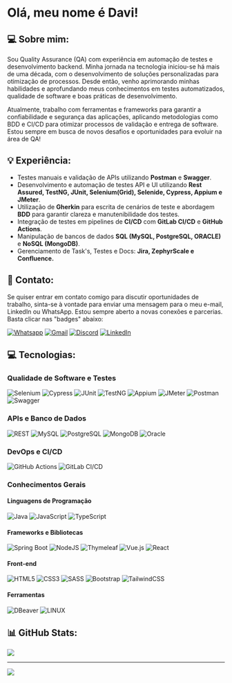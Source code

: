 # Olá, meu nome é Davi!

## 💻 Sobre mim:
Sou Quality Assurance (QA) com experiência em automação de testes e desenvolvimento backend. Minha jornada na tecnologia iniciou-se há mais de uma década, com o desenvolvimento de soluções personalizadas para otimização de processos. Desde então, venho aprimorando minhas habilidades e aprofundando meus conhecimentos em testes automatizados, qualidade de software e boas práticas de desenvolvimento.

Atualmente, trabalho com ferramentas e frameworks para garantir a confiabilidade e segurança das aplicações, aplicando metodologias como BDD e CI/CD para otimizar processos de validação e entrega de software. Estou sempre em busca de novos desafios e oportunidades para evoluir na área de QA!

## 💡 Experiência:
- Testes manuais e validação de APIs utilizando **Postman** e **Swagger**.
- Desenvolvimento e automação de testes API e UI utilizando **Rest Assured, TestNG, JUnit, Selenium(Grid), Selenide, Cypress, Appium e JMeter**.
- Utilização de **Gherkin** para escrita de cenários de teste e abordagem **BDD** para garantir clareza e manutenibilidade dos testes.
- Integração de testes em pipelines de **CI/CD** com **GitLab CI/CD** e **GitHub Actions**.
- Manipulação de bancos de dados **SQL (MySQL, PostgreSQL, ORACLE)** e **NoSQL (MongoDB)**.
- Gerenciamento de Task's, Testes e Docs: **Jira, ZephyrScale e Confluence.**

## 💌 Contato:
Se quiser entrar em contato comigo para discutir oportunidades de trabalho, sinta-se à vontade para enviar uma mensagem para o meu e-mail, LinkedIn ou WhatsApp. Estou sempre aberto a novas conexões e parcerias. Basta clicar nas "badges" abaixo:

[![Whatsapp](https://img.shields.io/badge/WhatsApp-Chat-25D366?logo=whatsapp&link=https://wa.me/5521968244017)](https://wa.me/5521968244017) [![Gmail](https://img.shields.io/badge/-Gmail-D14836?logo=Gmail&logoColor=white&link=mailto:davi.nunes05%40gmail.com)](mailto:davi.nunes05@gmail.com) [![Discord](https://img.shields.io/badge/Discord-%237289DA.svg?logo=discord&logoColor=white)](https://discord.gg/pmc49saH7d) [![LinkedIn](https://img.shields.io/badge/LinkedIn-%230077B5.svg?logo=linkedin&logoColor=white)](https://linkedin.com/in/davi-nunes-4819b17b)

## 💻 Tecnologias:
### **Qualidade de Software e Testes**
![Selenium](https://img.shields.io/badge/Selenium-%2343B02A.svg?style=plastic&logo=selenium&logoColor=white) ![Cypress](https://img.shields.io/badge/Cypress-%2317202C.svg?style=plastic&logo=cypress&logoColor=white) ![JUnit](https://img.shields.io/badge/JUnit-%2325A162.svg?style=plastic&logo=junit5&logoColor=white) ![TestNG](https://img.shields.io/badge/TestNG-%23007396.svg?style=plastic&logo=testng&logoColor=white) ![Appium](https://img.shields.io/badge/Appium-%235B3E90.svg?style=plastic&logo=appium&logoColor=white) ![JMeter](https://img.shields.io/badge/JMeter-%23D22128.svg?style=plastic&logo=apache-jmeter&logoColor=white) ![Postman](https://img.shields.io/badge/Postman-%23FF6C37.svg?style=plastic&logo=postman&logoColor=white) ![Swagger](https://img.shields.io/badge/Swagger-%2385EA2D.svg?style=plastic&logo=swagger&logoColor=white)

### **APIs e Banco de Dados**
![REST](https://img.shields.io/badge/REST-005F0F?style=plastic&logo=rest&logoColor=white) ![MySQL](https://img.shields.io/badge/MySQL-%2300f.svg?style=plastic&logo=mysql&logoColor=white) ![PostgreSQL](https://img.shields.io/badge/PostgreSQL-%23336791.svg?style=plastic&logo=postgresql&logoColor=white) ![MongoDB](https://img.shields.io/badge/MongoDB-%234ea94b.svg?style=plastic&logo=mongodb&logoColor=white) ![Oracle](https://img.shields.io/badge/Oracle-%23F80000.svg?style=plastic&logo=oracle&logoColor=white)

### **DevOps e CI/CD**
![GitHub Actions](https://img.shields.io/badge/GitHub%20Actions-%232671E5.svg?style=plastic&logo=github-actions&logoColor=white) ![GitLab CI/CD](https://img.shields.io/badge/GitLab%20CI/CD-%23FC6D26.svg?style=plastic&logo=gitlab&logoColor=white)

### **Conhecimentos Gerais**  

#### **Linguagens de Programação**  
![Java](https://img.shields.io/badge/Java-%23ED8B00.svg?style=plastic&logo=Java&logoColor=white) ![JavaScript](https://img.shields.io/badge/JavaScript-%23323330.svg?style=plastic&logo=javascript&logoColor=%23F7DF1E) ![TypeScript](https://img.shields.io/badge/TypeScript-%23007ACC.svg?style=plastic&logo=typescript&logoColor=white)

#### **Frameworks e Bibliotecas**  
![Spring Boot](https://img.shields.io/badge/Spring%20Boot-%236DB33F.svg?style=plastic&logo=spring-boot&logoColor=white) ![NodeJS](https://img.shields.io/badge/Node.js-6DA55F?style=plastic&logo=node.js&logoColor=white) ![Thymeleaf](https://img.shields.io/badge/-Thymeleaf-005F0F?style=plastic&logo=thymeleaf&logoColor=white) ![Vue.js](https://img.shields.io/badge/Vue.js-%2335495e.svg?style=plastic&logo=vuedotjs&logoColor=%234FC08D) ![React](https://img.shields.io/badge/React-%2320232a.svg?style=plastic&logo=react&logoColor=%2361DAFB)

#### **Front-end**  
![HTML5](https://img.shields.io/badge/HTML-%23E34F26.svg?style=plastic&logo=html5&logoColor=white) ![CSS3](https://img.shields.io/badge/CSS-%231572B6.svg?style=plastic&logo=css3&logoColor=white) ![SASS](https://img.shields.io/badge/-SASS-CD6799?style=plastic&logo=sass&logoColor=white) ![Bootstrap](https://img.shields.io/badge/Bootstrap-%23563D7C.svg?style=plastic&logo=bootstrap&logoColor=white) ![TailwindCSS](https://img.shields.io/badge/TailwindCSS-%2338B2AC.svg?style=plastic&logo=tailwind-css&logoColor=white)

#### **Ferramentas**  
![DBeaver](https://img.shields.io/badge/DBeaver-006AB6?style=plastic&logo=dbeaver&logoColor=white) ![LINUX](https://img.shields.io/badge/Linux-FCC624?style=plastic&logo=linux&logoColor=black)

## 📊 GitHub Stats:
![](https://github-readme-stats.vercel.app/api/top-langs/?username=DaviNunes05&theme=dark&hide_border=false&include_all_commits=false&count_private=false&layout=compact)

---
[![](https://visitcount.itsvg.in/api?id=DaviNunes05&icon=0&color=0)](https://visitcount.itsvg.in)
